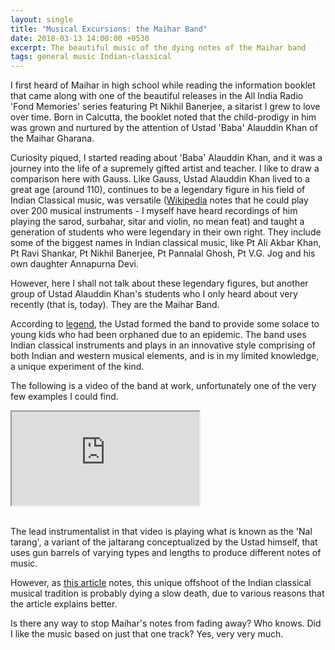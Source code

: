 ```yaml
---
layout: single
title: "Musical Excursions: the Maihar Band"
date: 2018-03-13 14:00:00 +0530
excerpt: The beautiful music of the dying notes of the Maihar band
tags: general music Indian-classical
---
```


I first heard of Maihar in high school while reading the information booklet that came along with one of the beautiful releases in the All India Radio 'Fond Memories' series featuring Pt Nikhil Banerjee, a sitarist I grew to love over time. Born in Calcutta, the booklet noted that the child-prodigy in him was grown and nurtured by the attention of Ustad 'Baba' Alauddin Khan of the Maihar Gharana. 

Curiosity piqued, I started reading about 'Baba' Alauddin Khan, and it was a journey into the life of a supremely gifted artist and teacher. I like to draw a comparison here with Gauss. Like Gauss, Ustad Alauddin Khan lived to a great age (around 110), continues to be a legendary figure in his field of Indian Classical music, was versatile ([Wikipedia](https://en.wikipedia.org/wiki/Allauddin_Khan) notes that he could play over 200 musical instruments - I myself have heard recordings of him playing the sarod, surbahar, sitar and violin, no mean feat) and taught a generation of students who were legendary in their own right. They include some of the biggest names in Indian classical music, like Pt Ali Akbar Khan, Pt Ravi Shankar, Pt Nikhil Banerjee, Pt Pannalal Ghosh, Pt V.G. Jog and his own daughter Annapurna Devi. 

However, here I shall not talk about these legendary figures, but another group of Ustad Alauddin Khan's students who I only heard about very recently (that is, today). They are the Maihar Band.

According to [legend](http://www.omenad.net/page.php?goPage=http%3A%2F%2Fwww.omenad.net%2Farticles%2Fmaiharband.htm), the Ustad formed the band to provide some solace to young kids who had been orphaned due to an epidemic. The band uses Indian classical instruments and plays in an innovative style comprising of both Indian and western musical elements, and is in my limited knowledge, a unique experiment of the kind.

The following is a video of the band at work, unfortunately one of the very few examples I could find.

<div class="embed-responsive embed-responsive-16by9">
  <iframe class="embed-responsive-item" src="https://www.youtube.com/embed/9fWwnu7Wo4Q" allow="autoplay; encrypted-media" allowfullscreen></iframe>
</div>

<br>

The lead instrumentalist in that video is playing what is known as the 'Nal tarang', a variant of the jaltarang conceptualized by the Ustad himself, that uses gun barrels of varying types and lengths to produce different notes of music.

However, as [this article](https://www.outlookindia.com/magazine/story/maihars-fading-notes/206652) notes, this unique offshoot of the Indian classical musical tradition is probably dying a slow death, due to various reasons that the article explains better. 

Is there any way to stop Maihar's notes from fading away? Who knows. Did I like the music based on just that one track? Yes, very very much.